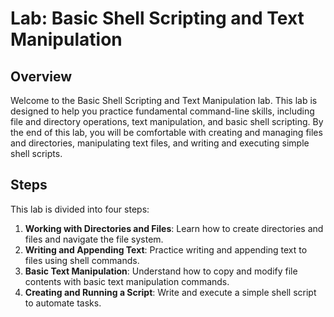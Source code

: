 # Lab: Basic Shell Scripting and Text Manipulation

## Overview
Welcome to the Basic Shell Scripting and Text Manipulation lab. This lab is designed to help you practice fundamental command-line skills, including file and directory operations, text manipulation, and basic shell scripting. By the end of this lab, you will be comfortable with creating and managing files and directories, manipulating text files, and writing and executing simple shell scripts.

## Steps
This lab is divided into four steps:

1. **Working with Directories and Files**: Learn how to create directories and files and navigate the file system.
2. **Writing and Appending Text**: Practice writing and appending text to files using shell commands.
3. **Basic Text Manipulation**: Understand how to copy and modify file contents with basic text manipulation commands.
4. **Creating and Running a Script**: Write and execute a simple shell script to automate tasks.
